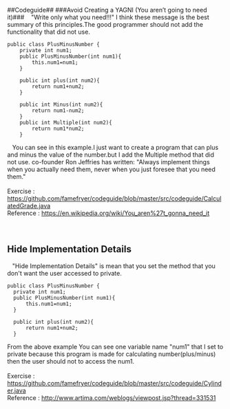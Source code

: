 ##Codeguide##
###Avoid Creating a YAGNI (You aren’t going to need it)###
&nbsp;&nbsp;&nbsp;"Write only what you need!!!" I think these message is the best summary of this principles.The good programmer should not add the functionality that did not use.

```
public class PlusMinusNumber {
	private int num1;
	public PlusMinusNumber(int num1){
		this.num1=num1;
	}
	
	public int plus(int num2){
		return num1+num2;
	}
	
	public int Minus(int num2){
		return num1-num2;
	}
	public int Multiple(int num2){
		return num1*num2;
	}
  ```
  &nbsp;&nbsp;&nbsp;You can see in this example.I just want to create a program that can plus and minus the value of the number.but I add the Multiple method 
  that did not use. co-founder Ron Jeffries has written: "Always implement things when you actually need them, never when you just foresee that you need them."<br><br>
Exercise : https://github.com/famefryer/codeguide/blob/master/src/codeguide/CalculatedGrade.java<br>
Reference : https://en.wikipedia.org/wiki/You_aren%27t_gonna_need_it<br><br><br>
## Hide Implementation Details ##
  &nbsp;&nbsp;&nbsp;"Hide Implementation Details" is mean that you set the method that you don't want the user accessed to private.
  ```
  public class PlusMinusNumber {
	private int num1;
	public PlusMinusNumber(int num1){
		this.num1=num1;
	}
	
	public int plus(int num2){
		return num1+num2;
	}
  ```
From the above example You can see one variable name "num1" that I set to private because this program is made for calculating number(plus/minus) then the user should not to access the num1.<br> <br>
Exercise : https://github.com/famefryer/codeguide/blob/master/src/codeguide/Cylinder.java<br>
Reference : http://www.artima.com/weblogs/viewpost.jsp?thread=331531


  
